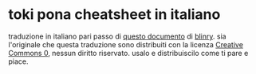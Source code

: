 # toki pona cheatsheet in italiano
traduzione in italiano pari passo di 
[questo documento](https://blinry.org/toki-pona-cheat-sheet/)
di [blinry](https://blinry.org). sia l'originale che
questa traduzione sono distribuiti con la licenza
[Creative Commons 0](https://creativecommons.org/publicdomain/zero/1.0/deed.it), 
nessun diritto riservato. usalo e distribuiscilo come ti pare e piace.
